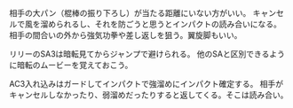 相手の大パン（棍棒の振り下ろし）が当たる距離にいない方がいい。
キャンセルで風を溜められるし、それを防ごうと思うとインパクトの読み合いになる。
相手の間合いの外から強気功拳や差し返しを狙う。翼旋脚もいい。

リリーのSA3は暗転見てからジャンプで避けられる。
他のSAと区別できるように暗転のムービーを覚えておこう。

AC3入れ込みはガードしてインパクトで強溜めにインパクト確定する。
相手がキャンセルしなかったり、弱溜めだったりすると返してくる。そこは読み合い。
